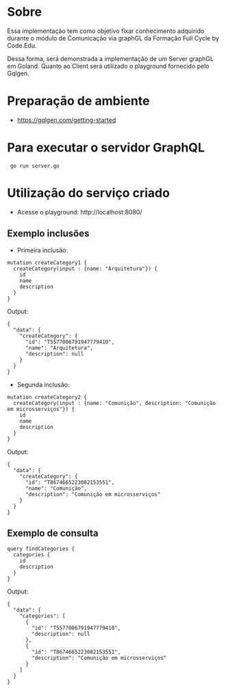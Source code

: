 # Sobre

Essa implementação tem como objetivo fixar conhecimento adquirido durante o módulo de Comunicação via graphGL da Formação Full Cycle by Code.Edu.

Dessa forma, será demonstrada a implementação de um Server graphGL em Goland. Quanto ao Client será utilizado o playground fornecido pelo Gqlgen.


# Preparação de ambiente

- https://gqlgen.com/getting-started

# Para executar o servidor GraphQL

```
 go run server.go
```

# Utilização do serviço criado
- Acesse o playground: http://localhost:8080/

## Exemplo inclusões

- Primeira inclusão:
```
mutation createCategory1 {
  createCategory(input : {name: "Arquitetura"}) {
    id
    name
    description
  }
}
```
Output:
```
{
  "data": {
    "createCategory": {
      "id": "T5577006791947779410",
      "name": "Arquitetura",
      "description": null
    }
  }
}
```

- Segunda inclusão:
```
mutation createCategory2 {
  createCategory(input : {name: "Comunição", description: "Comunição em microsserviços"}) {
    id
    name
    description
  }
}
```
Output:
```
{
  "data": {
    "createCategory": {
      "id": "T8674665223082153551",
      "name": "Comunição",
      "description": "Comunição em microsserviços"
    }
  }
}
```

## Exemplo de consulta
```
query findCategories {
  categories {
    id
    description
  }
}
```
Output:
```
{
  "data": {
    "categories": [
      {
        "id": "T5577006791947779410",
        "description": null
      },
      {
        "id": "T8674665223082153551",
        "description": "Comunição em microsserviços"
      }
    ]
  }
}
```